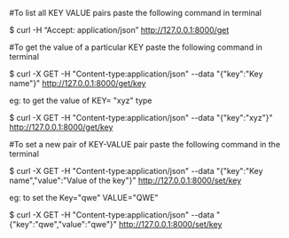 
#To list all KEY VALUE pairs paste the following command in terminal

$ curl -H “Accept: application/json” http://127.0.0.1:8000/get




#To get the value of a particular KEY paste the following command in terminal

$ curl -X GET -H "Content-type:application/json" --data "{\"key\":\"Key name\"}" http://127.0.0.1:8000/get/key

eg: to get the value of KEY= "xyz" type

$ curl -X GET -H "Content-type:application/json" --data "{\"key\":\"xyz\"}" http://127.0.0.1:8000/get/key




#To set a new pair of KEY-VALUE pair paste the following command in the terminal

$ curl -X GET -H "Content-type:application/json" --data "{\"key\":\"Key name\",\"value\":\"Value of the key\"}" http://127.0.0.1:8000/set/key

eg: to set the Key="qwe" VALUE="QWE"

$ curl -X GET -H "Content-type:application/json" --data "{\"key\":\"qwe\",\"value\":\"qwe\"}" http://127.0.0.1:8000/set/key